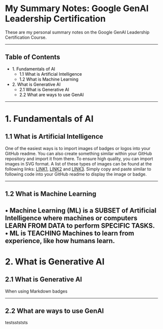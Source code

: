 # My Summary Notes: Google GenAI Leadership Certification

These are my personal summary notes on the Google GenAI Leadership Certification Course.  

---

<style>
  .toc a {
    text-decoration: none;
    color: black;
  }

  .toc a:hover {
    color: #007acc; /* Optional: add hover effect */
  }
</style>

<h2>Table of Contents</h2>
<ul class="toc">
  <li><a href="#1-fundamentals-of-ai">1. Fundamentals of AI</a>
    <ul>
      <li><a href="#11-what-is-artificial-intelligence">1.1 What is Artificial Intelligence</a></li>
      <li><a href="#12-what-is-machine-learning">1.2 What is Machine Learning</a></li>
    </ul>
  </li>
  <li><a href="#2-what-is-generative-ai">2. What is Generative AI</a>
    <ul>
      <li><a href="#21-what-is-generative-ai">2.1 What is Generative AI</a></li>
      <li><a href="#22-what-are-ways-to-use-genai">2.2 What are ways to use GenAI</a></li>
    </ul>
  </li>
</ul>

<hr />

# 1. Fundamentals of AI
## 1.1 What is Artificial Intelligence
One of the easiest ways is to import images of badges or logos into your GitHub readme. You can also create something similar within your GitHub repository and import it from there. To ensure high quality, you can import images in SVG format. A list of these types of images can be found at the following links: [LINK1](https://github.com/MikeCodesDotNET/ColoredBadges#), [LINK2](https://simpleicons.org/?q=tens) and [LINK3](https://github.com/marwin1991/profile-technology-icons). Simply copy and paste similar to following code into your GitHub readme to display the image or badge.

------------------------
## 1.2 What is Machine Learning
•	Machine Learning (ML) is a SUBSET of Artificial Intelligence where machines or computers LEARN FROM DATA to perform SPECIFIC TASKS. 
•	ML is TEACHING Machines to learn from experience, like how humans learn. 
------------------------
# 2. What is Generative AI
## 2.1 What is Generative AI

When using Markdown badges

----------------
## 2.2 What are ways to use GenAI

testsstststs

